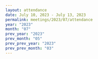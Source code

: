 ```yaml
---
layout: attendance
date: July 10, 2023 - July 13, 2023
permalink: meetings/2023/07/attendance
year: "2023"
month: "07"
prev_year: "2023"
prev_month: "05"
prev_prev_year: "2023"
prev_prev_month: "03"
---
```


